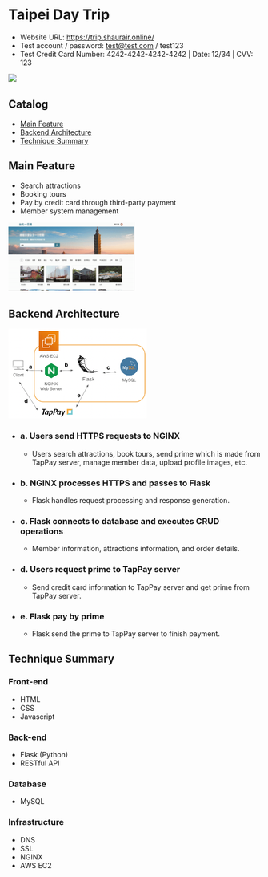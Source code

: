 # Taipei Day Trip
- Website URL: https://trip.shaurair.online/
- Test account / password: test@test.com / test123
- Test Credit Card Number: 4242-4242-4242-4242 | Date: 12/34 | CVV: 123
<img src='https://github.com/shaurair/taipei-day-trip/blob/main/doc/TaipeiIndex.png' width=50%>

## Catalog
* [Main Feature](#Main-Feature)
* [Backend Architecture](#Backend-Architecture)
* [Technique Summary](#Technique-Summary)

## Main Feature
* Search attractions
* Booking tours
* Pay by credit card through third-party payment
* Member system management
<img src='https://github.com/shaurair/taipei-day-trip/blob/main/doc/demo_2.gif' width=50%>

## Backend Architecture
<img src='https://github.com/shaurair/taipei-day-trip/blob/main/doc/BackendArchTaipeiTrip_3rdAPI.png' width=55%>

- ### a. Users send HTTPS requests to NGINX
  -  Users search attractions, book tours, send prime which is made from TapPay server, manage member data, upload profile images, etc.

- ### b. NGINX processes HTTPS and passes to Flask 
  -  Flask handles request processing and response generation.

- ### c. Flask connects to database and executes CRUD operations
  - Member information, attractions information, and order details.

- ### d. Users request prime to TapPay server
  - Send credit card information to TapPay server and get prime from TapPay server.

- ### e. Flask pay by prime
  - Flask send the prime to TapPay server to finish payment.

## Technique Summary
### Front-end
- HTML
- CSS
- Javascript
### Back-end
- Flask (Python)
- RESTful API
### Database
- MySQL
### Infrastructure
- DNS
- SSL
- NGINX
- AWS EC2
